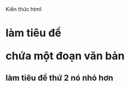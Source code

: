 Kiến thức html
<h1>làm tiêu đề
<p>chứa một đoạn văn bản
<h2> làm tiêu đề thứ 2 nó nhỏ hơn <h1>
<title>làm tiêu đề của trang
<img>để thêm ảnh vào trang
<table>tạo ra bảng dữ liệu
<li>là item
<ul>tạo danh sách
<body>để chứa nội dung website
<ol>taoh danh sách bằng dấu chấm
kiến thức về css
.classname là để style css tron classname đó
font-size cỡ chữ trong đoạn văn bản
font-weight làm đậm chữ
color làm màu
backgruond để làm nền
display-flex để sử dụng tính năng của flex box
flex-direction row để làm thành 1 dòng
gap để đặt khoảng cách giữa các phần tử